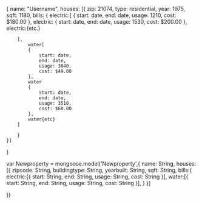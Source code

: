 

<!-- Architecture of DB  -->
{
	name: "Username",
	houses: [{
		zip: 21074,
		type: residential,
		year: 1975,
		sqft: 1180,
		<!-- object of array of bill objects -->
		bills: {
			electric:[
			{
				start: date, 
				end: date,
				usage: 1210,
				cost: $180.00
			},
			electric:
			{
				start: date, 
				end: date,
				usage: 1530,
				cost: $200.00
			},
			electric:{etc.}

		],
			water[
			{
				start: date, 
				end: date,
				usage: 3040,
				cost: $49.00
			},			
			water
			{
				start: date, 
				end: date,
				usage: 3510,
				cost: $60.00
			},			
			water{etc}
		]

		}
	}]
}




<!-- SCHEMA FOR DATA -->

var Newproperty = mongoose.model('Newproperty',{
	name: String,
	houses:[{
		zipcode: String,
		buildingtype: String,
		yearbuilt: String,
		sqft: String,
		bills:{
			electric:[{
				start: String,
				end: String,
				usage: String,
				cost: String
			}],
			water:[{
				start: String,
				end: String,
				usage: String,
				cost: String
			}],
		}
	}]


})
